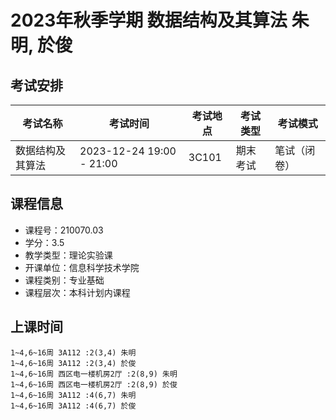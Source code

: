 # 2023年秋季学期 数据结构及其算法 朱明, 於俊




## 考试安排

| 考试名称 | 考试时间 | 考试地点 | 考试类型 | 考试模式 |
| -------- | -------- | -------- | -------- | -------- |
| 数据结构及其算法 | 2023-12-24 19:00 - 21:00 | 3C101 | 期末考试 | 笔试（闭卷） |





## 课程信息

- 课程号：210070.03
- 学分：3.5
- 教学类型：理论实验课
- 开课单位：信息科学技术学院
- 课程类别：专业基础
- 课程层次：本科计划内课程

## 上课时间

```
1~4,6~16周 3A112 :2(3,4) 朱明
1~4,6~16周 3A112 :2(3,4) 於俊
1~4,6~16周 西区电一楼机房2厅 :2(8,9) 朱明
1~4,6~16周 西区电一楼机房2厅 :2(8,9) 於俊
1~4,6~16周 3A112 :4(6,7) 朱明
1~4,6~16周 3A112 :4(6,7) 於俊
```

